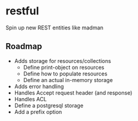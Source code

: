 # restful

Spin up new REST entities like madman

## Roadmap

- Adds storage for resources/collections
    - Define print-object on resources
    - Define how to populate resources
    - Define an actual in-memory storage
- Adds error handling
- Handles Accept request header (and response)
- Handles ACL
- Define a postgresql storage
- Add a prefix option
